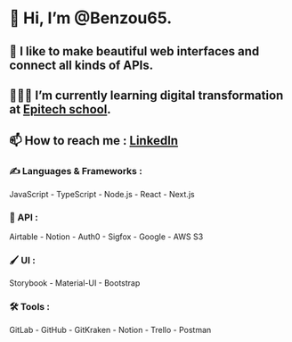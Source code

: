 # 👋 Hi, I’m @Benzou65.
## 👀 I like to make beautiful web interfaces and connect all kinds of APIs.
## 👨🏽‍💻 I’m currently learning digital transformation at [Epitech school](https://www.epitech.eu/).
## 📫 How to reach me : [LinkedIn](https://www.linkedin.com/in/lionel-bonzoumet/)


### ✍️ Languages & Frameworks :
JavaScript - TypeScript - Node.js - React - Next.js
### 🔗 API :
Airtable - Notion - Auth0 - Sigfox - Google - AWS S3
### 🖌️ UI :
Storybook - Material-UI - Bootstrap
### 🛠️ Tools :
GitLab - GitHub - GitKraken - Notion - Trello - Postman
